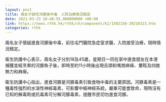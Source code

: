 ```yaml
---
layout: post
title: 兩女子疑吃河豚後中毒　入院治療情況穩定
date: 2021-03-23 18:48:55.000000000 +08:00
link: https://news.rthk.hk/rthk/ch/component/k2/1582150-20210323.htm
categories: rthk
---
```


兩名女子懷疑進食河豚後中毒，前往屯門醫院急症室求醫，入院接受治療，現時情況穩定。

衞生防護中心表示，兩名女子分別18及45歲，星期日一同在家中進食朋友在本港捕獲並經烹煮的河豚魚子後，即時至約11小時後出現舌頭和嘴唇麻痺、暈眩及四肢無力和麻痺。

衞生防護中心指出，進食河豚是河豚毒素引致食物中毒的主要原因。河豚毒素是一種毒性強烈的水溶性神經毒素，可影響中樞神經系統，嚴重可能會致命，現時沒有已知的解毒劑或抗毒素可分解河豚毒素，提醒市民切勿進食河豚。

